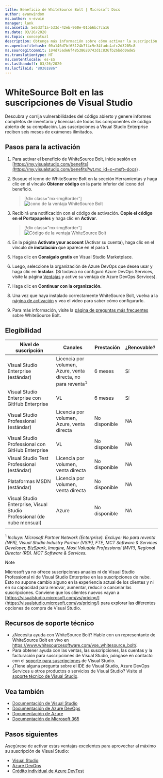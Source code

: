 ```yaml
---
title: Beneficio de WhiteSource Bolt | Microsoft Docs
author: evanwindom
ms.author: v-evwin
manager: lank
ms.assetid: 5e5d3f1a-533d-42eb-960e-01bb6bc7ca16
ms.date: 03/26/2020
ms.topic: conceptual
description: Obtenga más información sobre cómo activar la suscripción de WhiteSource Bolt que se incluye con la suscripción a Visual Studio.
ms.openlocfilehash: 00a146d7bf65124b7f4c9e34fadc4afc2d3205c8
ms.sourcegitcommit: 104d75ade6f48538620743d1c836fb26bdd0ade5
ms.translationtype: HT
ms.contentlocale: es-ES
ms.lasthandoff: 03/26/2020
ms.locfileid: "80301886"
---
```

# <a name="whitesource-bolt-in-visual-studio-subscriptions"></a>WhiteSource Bolt en las suscripciones de Visual Studio

Descubra y corrija vulnerabilidades del código abierto y genere informes completos de inventario y licencias de todos los componentes de código abierto de su compilación. Las suscripciones a Visual Studio Enterprise reciben seis meses de exámenes ilimitados.

## <a name="activation-steps"></a>Pasos para la activación

1. Para activar el beneficio de WhiteSource Bolt, inicie sesión en [https://my.visualstudio.com/benefits](https://my.visualstudio.com/benefits?wt.mc_id=o~msft~docs) .

2. Busque el icono de WhiteSource Bolt en la sección Herramientas y haga clic en el vínculo **Obtener código** en la parte inferior del icono del beneficio.
   > [!div class="mx-imgBorder"]
   > ![Icono de la ventaja WhiteSource Bolt](_img/vs-whitesource/vs-whitesource-tile.png)

3. Recibirá una notificación con el código de activación.  **Copie el código en el Portapapeles** y haga clic en **Activar**.
   > [!div class="mx-imgBorder"]
   > ![Código de la ventaja WhiteSource Bolt](_img/vs-whitesource/vs-whitesource-code.png)

4. En la página **Activate your account** (Activar su cuenta), haga clic en el vínculo de **instalación** que aparece en el paso 1.
5. Haga clic en **Consígalo gratis** en Visual Studio Marketplace.
6. Luego, seleccione la organización de Azure DevOps que desea usar y haga clic en **Instalar**.  (Si todavía no configuró Azure DevOps Services, visite la página [Ventajas](https://my.visualstudio.com/benefits) y active su ventaja de Azure DevOps Services).

7. Haga clic en **Continuar con la organización**.
8. Una vez que haya instalado correctamente WhiteSource Bolt, vuelva a la [página de activación](https://bolt.whitesourcesoftware.com/whitesource-bolt-azure-devops#activate) y vea el vídeo para saber cómo configurarlo. 
9. Para más información, visite la [página de preguntas más frecuentes](https://bolt.whitesourcesoftware.com/azure/faq/) sobre WhiteSource Bolt. 

## <a name="eligibility"></a>Elegibilidad

| Nivel de suscripción                                                 |     Canales                                            | Prestación                                                          | ¿Renovable?    |
|--------------------------------------------------------------------|---------------------------------------------------------|------------------------------------------------------------------|---------------|
| Visual Studio Enterprise (estándar)   | Licencia por volumen, Azure, venta directa, no para reventa<sup>1</sup> | 6 meses       |  Sí       |
| Visual Studio Enterprise con GitHub Enterprise | VL | 6 meses       |  Sí       |
| Visual Studio Professional (estándar) | Licencia por volumen, Azure, venta directa                                       | No disponible                                                           |NA         |
| Visual Studio Professional con GitHub Enterprise | VL                                      | No disponible                                                           |NA         |
| Visual Studio Test Professional (estándar)                         | Licencia por volumen, venta directa                                              | No disponible                                                           |NA         |
| Plataformas MSDN (estándar)                                          | Licencia por volumen, venta directa                                              | No disponible                                                           |NA         |
| Visual Studio Enterprise, Visual Studio Professional (de nube mensual) | Azure                                       | No disponible                                                           |NA|
||

<sup>1</sup>  *Incluye: Microsoft Partner Network (Enterprise).  Excluye:  No para reventa (NFR), Visual Studio Industry Partner (VSIP), FTE, MCT Software & Services Developer, BizSpark, Imagine, Most Valuable Professional (MVP), Regional Director (RD).  MCT Software & Services.*

> [!NOTE]
> Microsoft ya no ofrece suscripciones anuales ni de Visual Studio Professional ni de Visual Studio Enterprise en las suscripciones de nube. Esto no supone cambio alguno en la experiencia actual de los clientes y ni en su capacidad para renovar, aumentar, reducir o cancelar las suscripciones. Conviene que los clientes nuevos vayan a [https://visualstudio.microsoft.com/vs/pricing/](https://visualstudio.microsoft.com/vs/pricing/) para explorar las diferentes opciones de compra de Visual Studio.

## <a name="support-resources"></a>Recursos de soporte técnico
- ¿Necesita ayuda con WhiteSource Bolt?  Hable con un representante de WhiteSource Bolt en vivo en https://www.whitesourcesoftware.com/vse_whitesource_bolt/.
- Para obtener ayuda con las ventas, las suscripciones, las cuentas y la facturación para suscripciones de Visual Studio, póngase en contacto con el [soporte para suscripciones](https://visualstudio.microsoft.com/subscriptions/support/) de Visual Studio.
- ¿Tiene alguna pregunta sobre el IDE de Visual Studio, Azure DevOps Services u otros productos o servicios de Visual Studio?  Visite el [soporte técnico de Visual Studio](https://visualstudio.microsoft.com/support/).

## <a name="see-also"></a>Vea también
- [Documentación de Visual Studio](https://docs.microsoft.com/visualstudio/)
- [Documentación de Azure DevOps](https://docs.microsoft.com/azure/devops/)
- [Documentación de Azure](https://docs.microsoft.com/azure/)
- [Documentación de Microsoft 365](https://docs.microsoft.com/microsoft-365/)

## <a name="next-steps"></a>Pasos siguientes
Asegúrese de activar estas ventajas excelentes para aprovechar al máximo su suscripción de Visual Studio:
- [Visual Studio](vs-ide-benefit.md)
- [Azure DevOps](vs-azure-devops.md)
- [Crédito individual de Azure DevTest](vs-azure.md)

